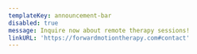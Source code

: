 ```yaml
---
templateKey: announcement-bar
disabled: true
message: Inquire now about remote therapy sessions!
linkURL: 'https://forwardmotiontherapy.com#contact'
---
```


